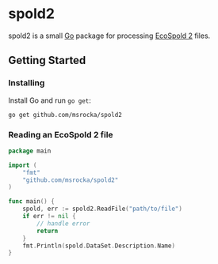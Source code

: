 # spold2
spold2 is a small [Go](https://golang.org/) package for processing
[EcoSpold 2](http://www.ecoinvent.org/data-provider/data-provider-toolkit/ecospold2/ecospold2.html)
files.

## Getting Started

### Installing
Install Go and run `go get`:

```
go get github.com/msrocka/spold2
```

### Reading an EcoSpold 2 file

```go
package main

import (
	"fmt"
	"github.com/msrocka/spold2"
)

func main() {
	spold, err := spold2.ReadFile("path/to/file")
	if err != nil {
		// handle error
		return
	}
	fmt.Println(spold.DataSet.Description.Name)
}
```